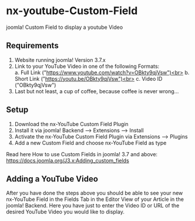 # nx-youtube-Custom-Field
joomla! Custom Field to display a youtube Video

## Requirements
1. Website running joomla! Version 3.7.x
2. Link to your YouTube Video in one of the following Formats:<br>
  a. Full Link ("https://www.youtube.com/watch?v=OBkty9qjVsw")<br>
  b. Short Link ("https://youtu.be/OBkty9qjVsw")<br>
  c. Video ID ("OBkty9qjVsw")<br>
3. Last but not least, a cup of coffee, because coffee is never wrong...<br>

## Setup
1. Download the nx-YouTube Custom Field Plugin
2. Install it via joomla! Backend --> Extensions --> Install
3. Activate the nx-YouTube Custom Field Plugin via Extensions --> Plugins
4. Add a new Custom Field and choose nx-YouTube Field as type

Read here How to use Custom Fields in joomla! 3.7 and above: https://docs.joomla.org/J3.x:Adding_custom_fields

## Adding a YouTube Video
After you have done the steps above you should be able to see your new nx-YouTube Field in the Fields Tab in the Editor View of your Article in the joomla! Backend. Here you have just to enter the Video ID or URL of the desired YouTube Video you would like to display.
